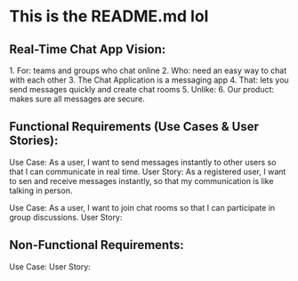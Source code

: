 # This is the README.md lol

<h2> Real-Time Chat App Vision: </h2>
1. For: teams and groups who chat online
2. Who: need an easy way to chat with each other
3. The Chat Application is a messaging app
4. That: lets you send messages quickly and create chat rooms
5. Unlike:
6. Our product: makes sure all messages are secure.

<h2> Functional Requirements (Use Cases & User Stories): </h2>
Use Case: As a user, I want to send messages instantly to other users so that I can communicate in real time.
User Story: As a registered user, I want to sen and receive messages instantly, so that my communication is like talking in person.

Use Case: As a user, I want to join chat rooms so that I can participate in group discussions.
User Story: 

<h2> Non-Functional Requirements: </h2>
Use Case:
User Story:
